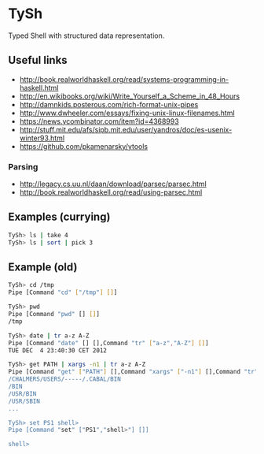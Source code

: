TySh
====

Typed Shell with structured data representation.

## Useful links

- <http://book.realworldhaskell.org/read/systems-programming-in-haskell.html>
- <http://en.wikibooks.org/wiki/Write_Yourself_a_Scheme_in_48_Hours>
- <http://damnkids.posterous.com/rich-format-unix-pipes>
- <http://www.dwheeler.com/essays/fixing-unix-linux-filenames.html>
- <https://news.ycombinator.com/item?id=4368993>
- <http://stuff.mit.edu/afs/sipb.mit.edu/user/yandros/doc/es-usenix-winter93.html>
- <https://github.com/pkamenarsky/ytools>

### Parsing

- <http://legacy.cs.uu.nl/daan/download/parsec/parsec.html>
- <http://book.realworldhaskell.org/read/using-parsec.html>

## Examples (currying)
```bash
TySh> ls | take 4
TySh> ls | sort | pick 3
```

## Example (old)
```bash
TySh> cd /tmp
Pipe [Command "cd" ["/tmp"] []]

TySh> pwd
Pipe [Command "pwd" [] []]
/tmp

TySh> date | tr a-z A-Z
Pipe [Command "date" [] [],Command "tr" ["a-z","A-Z"] []]
TUE DEC  4 23:40:30 CET 2012

TySh> get PATH | xargs -n1 | tr a-z A-Z
Pipe [Command "get" ["PATH"] [],Command "xargs" ["-n1"] [],Command "tr" ["a-z","A-Z
/CHALMERS/USERS/-----/.CABAL/BIN
/BIN
/USR/BIN
/USR/SBIN
...

TySh> set PS1 shell>
Pipe [Command "set" ["PS1","shell>"] []]

shell> 
```


